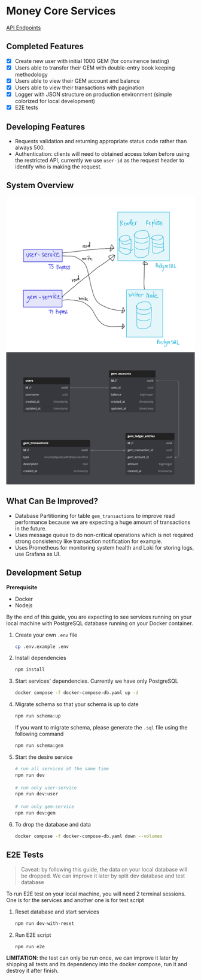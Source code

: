 # Money Core Services

[API Endpoints](./docs/API.md)

## Completed Features

- [x] Create new user with initial 1000 GEM (for convinence testing)
- [x] Users able to transfer their GEM with double-entry book keeping methodology
- [x] Users able to view their GEM account and balance
- [x] Users able to view their transactions with pagination
- [x] Logger with JSON structure on production environment (simple colorized for local development)
- [x] E2E tests

## Developing Features

- Requests validation and returning appropriate status code rather than always 500.
- Authentication: clients will need to obtained access token before using the restricted API, currently we use `user-id` as the request header to identify who is making the request.

## System Overview

![System Overview](./docs/systemoverview.jpeg)
![Database Schema](./docs/dbdiagram.png)

## What Can Be Improved?

- Database Partitioning for table `gem_transactions` to improve read performance because we are expecting a huge amount of transactions in the future.
- Uses message queue to do non-critical operations which is not required strong consistency like transaction notification for example.
- Uses Prometheus for monitoring system health and Loki for storing logs, use Grafana as UI.

## Development Setup

**Prerequisite**

- Docker
- Nodejs

By the end of this guide, you are expecting to see services running on your local machine with PostgreSQL database running on your Docker container.

1. Create your own `.env` file

   ```sh
   cp .env.example .env
   ```

2. Install dependencies

   ```sh
   npm install
   ```

3. Start services' dependencies. Currently we have only PostgreSQL

   ```sh
   docker compose -f docker-compose-db.yaml up -d
   ```

4. Migrate schema so that your schema is up to date

   ```sh
   npm run schema:up
   ```

   If you want to migrate schema, please generate the `.sql` file using the following command

   ```sh
   npm run schema:gen
   ```

5. Start the desire service

   ```sh
   # run all services at the same time
   npm run dev

   # run only user-service
   npm run dev:user

   # run only gem-service
   npm run dev:gem
   ```

6. To drop the database and data

   ```sh
   docker compose -f docker-compose-db.yaml down --volumes
   ```

## E2E Tests

> Caveat: by following this guide, the data on your local database will be dropped. We can improve it later by split dev database and test database

To run E2E test on your local machine, you will need 2 terminal sessions. One is for the services and another one is for test script

1. Reset database and start services

   ```sh
   npm run dev-with-reset
   ```

2. Run E2E script

   ```sh
   npm run e2e
   ```

**LIMITATION**: the test can only be run once, we can improve it later by shipping all tests and its dependency into the docker compose, run it and destroy it after finish.
